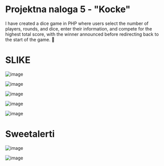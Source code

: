 <h1>Projektna naloga 5 - "Kocke"</h1>

I have created a dice game in PHP where users select the number of players, rounds, and dice, enter their information, and compete for the highest total score, with the winner announced before redirecting back to the start of the game. 🎲

<h1>SLIKE</h1>

![image](https://github.com/user-attachments/assets/6eeaca75-6eeb-45d1-8fbe-249323fb6591)

![image](https://github.com/user-attachments/assets/7c607af8-50f3-408f-b832-4c96291cb96c)

![image](https://github.com/user-attachments/assets/174ab7a3-b835-484a-82a0-8cf720e6c8b3)

![image](https://github.com/user-attachments/assets/482c72f8-dbc1-40d5-b9a9-5e8065cd0ab6)

![image](https://github.com/user-attachments/assets/f715499e-8adc-4c2c-92e2-9243c81a730e)

<h1>Sweetalerti</h1>

![image](https://github.com/user-attachments/assets/5e549f84-8fbe-49ad-a4e6-cd377a7ee7ac)

![image](https://github.com/user-attachments/assets/daacbdd0-0d53-4562-ac52-6d7aaf3ea97c)





